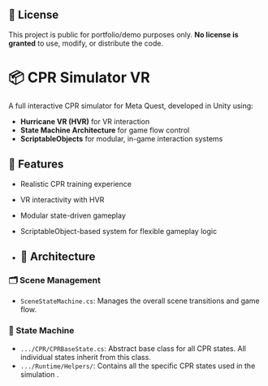 ## 📄 License
This project is public for portfolio/demo purposes only. **No license is granted** to use, modify, or distribute the code.

# 📦 CPR Simulator VR

A full interactive CPR simulator for Meta Quest, developed in Unity using:
- **Hurricane VR (HVR)** for VR interaction
- **State Machine Architecture** for game flow control
- **ScriptableObjects** for modular, in-game interaction systems

## 🧪 Features
- Realistic CPR training experience
- VR interactivity with HVR
- Modular state-driven gameplay
- ScriptableObject-based system for flexible gameplay logic

- ## 🧠 Architecture

### 🗂 Scene Management
- `SceneStateMachine.cs`: Manages the overall scene transitions and game flow.

### 🧱 State Machine
- `.../CPR/CPRBaseState.cs`: Abstract base class for all CPR states. All individual states inherit from this class.
- `.../Runtime/Helpers/`: Contains all the specific CPR states used in the simulation .
